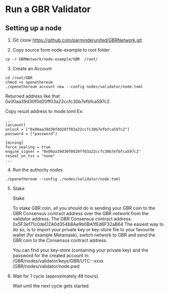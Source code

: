 # Run a GBR Validator
## Setting up a node
1. Git clone https://github.com/parminderunited/GBRNetwork.git

2. Copy source form node-example to root folder
```
cp -r GBRNetwork/node-example/GBR  /root/
```
3. Create an Account

```
cd /root/GBR
chmod +x openethereum
./openethereum account new --config nodes/validator/node.toml
```
Returned address like that 0x00aa39d30f0d20ff03a22ccfc30b7efbfca597c2

Copy result address to mode.toml
Ex:
```
...
[account]
unlock = ["0x00aa39d30f0d20ff03a22ccfc30b7efbfca597c2"]
password = ["password"]

[mining]
force_sealing = true
engine_signer = "0x00aa39d30f0d20ff03a22ccfc30b7efbfca597c2"
reseal_on_txs = "none"
...
```
4. Run the authority nodes
```
./openethereum --config ./nodes/validator/node.toml

```
5. Stake

    Stake

    To stake GBR coin, all you should do is sending your GBR coin to the GBR Consensus contract address over the GBR network from the validator address.
    The GBR Consensus contract address: 0x5F3ef71c0deD2A0d354b8Ae9b0BA1fEd6F32aB64
    The easiest way to do so, is to import your private key or key-store file to your favourite wallet (for example Metamask), switch network to GBR and send the GBR coin to the Consensus contract address.

    You can find your key-store (containing your private key) and the password for the created account in:
    /GBR/nodes/validator/keys/GBR/UTC--xxxx
    /GBR/nodes/validator/node.pwd

6. Wait for 1 cycle (approximately 48 hours).

    Wait until the next cycle gets started.
